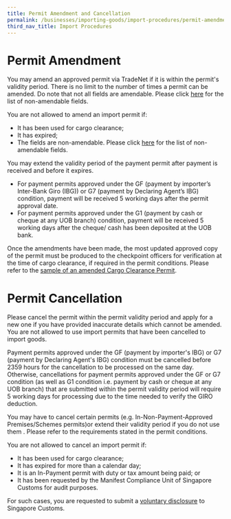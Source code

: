 ```yaml
---
title: Permit Amendment and Cancellation
permalink: /businesses/importing-goods/import-procedures/permit-amendments-and-cancellation/
third_nav_title: Import Procedures
---
```

# Permit Amendment

You may amend an approved permit via TradeNet if it is within the permit's validity period. There is no limit to the number of times a permit can be amended. Do note that not all fields are amendable. Please click  [here](https://www.customs.gov.sg/files/businesses/PSB/TN%20Team/annex-b-fields-not-allowed-for-amendment.pdf)  for the list of non-amendable fields.

You are not allowed to amend an import permit if:
-   It has been used for cargo clearance;
-   It has expired;
-   The fields are non-amendable. Please click <a href="https://www.customs.gov.sg/files/businesses/PSB/TN%20Team/annex-b-fields-not-allowed-for-amendment.pdf">here</a> for the list of non-amendable fields.

You may extend the validity period of the payment permit after payment is received and before it expires.
- For payment permits approved under the GF (payment by importer’s Inter-Bank Giro (IBG)) or G7 (payment by Declaring Agent’s IBG) condition, payment will be received 5 working days after the permit approval date. 
- For payment permits approved under the G1 (payment by cash or cheque at any UOB branch) condition, payment will be received 5 working days after the cheque/ cash has been deposited at the UOB bank. 

Once the amendments have been made, the most updated approved copy of the permit must be produced to the checkpoint officers for verification at the time of cargo clearance, if required in the permit conditions. Please refer to the  [sample of an amended Cargo Clearance Permit](/files/businesses/PSB/TN%20Team/sample-CCP-Amendment.pdf).

# Permit Cancellation

Please cancel the permit within the permit validity period and apply for a new one if you have provided inaccurate details which cannot be amended. You are not allowed to use import permits that have been cancelled to import goods.

Payment permits approved under the GF (payment by importer's IBG) or G7 (payment by Declaring Agent's IBG) condition must be cancelled before 2359 hours for the cancellation to be processed on the same day. Otherwise, cancellations for payment permits approved under the GF or G7 condition (as well as G1 condition i.e. payment by cash or cheque at any UOB branch) that are submitted within the permit validity period will require 5 working days for processing due to the time needed to verify the GIRO deduction.

You may have to cancel certain permits  (e.g. In-Non-Payment-Approved Premises/Schemes permits)or extend their validity period if you do not use them . Please refer to the requirements stated in the permit conditions.

You are not allowed to cancel an import permit if:

-   It has been used for cargo clearance;
-   It has expired for more than a calendar day;
-   It is an In-Payment permit with duty or tax amount being paid; or
-   It has been requested by the Manifest Compliance Unit of Singapore Customs for audit purposes.

For such cases, you are requested to submit a  [voluntary disclosure](/businesses/compliance/voluntary-disclosure-programme)  to Singapore Customs.